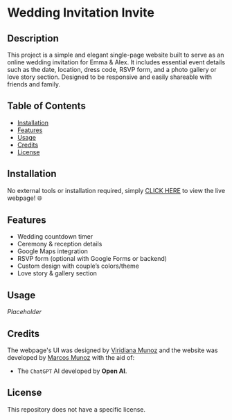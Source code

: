 # Wedding Invitation Invite

## Description

This project is a simple and elegant single-page website built to serve as an online wedding invitation for Emma & Alex. It includes essential event details such as the date, location, dress code, RSVP form, and a photo gallery or love story section. Designed to be responsive and easily shareable with friends and family.

## Table of Contents

* [Installation](#installation)
* [Features](#features)
* [Usage](#usage)
* [Credits](#credits)
* [License](#license)

## Installation

No external tools or installation required, simply [CLICK HERE](https://marcusmr15.github.io/boda-emma-alex/) to view the live webpage! 🌐

## Features

* Wedding countdown timer
* Ceremony & reception details
* Google Maps integration
* RSVP form (optional with Google Forms or backend)
* Custom design with couple’s colors/theme
* Love story & gallery section

## Usage

_Placeholder_

## Credits

The webpage's UI was designed by [Viridiana Munoz](https://www.example.com/) and the website was developed by [Marcos Munoz](https://github.com/marcusmr15) with the aid of:

* The `ChatGPT` AI developed by __Open AI__.

## License

This repository does not have a specific license.